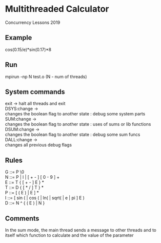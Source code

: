 # Multithreaded Calculator
Concurrency Lessons 2019

## Example
cos(0.15/e)*sin(0.17)*8

## Run  
mpirun -np N test.o (N - num of threads)  

## System commands
exit -> halt all threads and exit  
DSYS:change ->  
changes the boolean flag to another state : debug some system parts  
SUM:change ->  
changes the boolean flag to another state : uses of sums or lib functions  
DSUM:change ->  
changes the boolean flag to another state : debug some sum funcs  
DALL:change ->  
changes all previous debug flags

## Rules  
G ::= P \0  
N ::= P | I | [ + - ] [ 0 - 9 ] +  
E ::= T { [ + - ] E } *  
T ::= D { [ * / ] T } *  
P ::= [ ( E ) | E ] *  
I ::= [ sin ( | cos ( | ln(  | sqrt( | e |  pi ] E )  
D ::= N ^ { ( E ) | N }  

## Comments
In the sum mode, the main thread sends a message to other threads and to itself which function to calculate and the value of the parameter